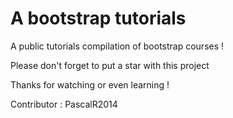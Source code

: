 # A bootstrap tutorials

A public tutorials compilation of bootstrap courses !

Please don't forget to put a star with this project

Thanks for watching or even learning !

Contributor : PascalR2014

